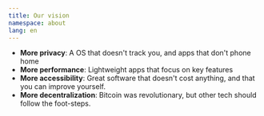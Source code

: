 ```yaml
---
title: Our vision
namespace: about
lang: en
---
```


- **More privacy**: A OS that doesn't track you, and apps that don't phone home
- **More performance**: Lightweight apps that focus on key features
- **More accessibility**: Great software that doesn't cost anything, and that you can improve yourself.
- **More decentralization**: Bitcoin was revolutionary, but other tech should follow the foot-steps.

